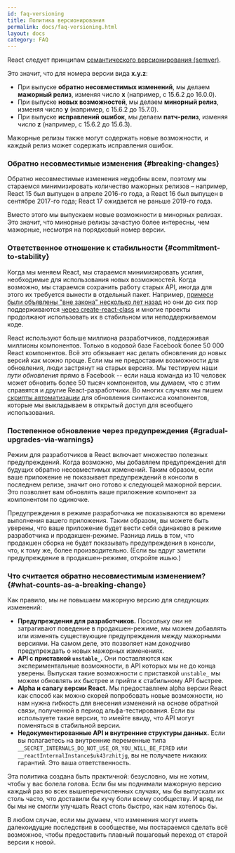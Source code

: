 ```yaml
---
id: faq-versioning
title: Политика версионирования
permalink: docs/faq-versioning.html
layout: docs
category: FAQ
---
```


React следует принципам [семантического версионирования (semver)](https://semver.org/lang/ru/).

Это значит, что для номера версии вида **x.y.z**:

* При выпуске **обратно несовместимых изменений**, мы делаем **мажорный релиз**, изменяя число **x**  (например, с 15.6.2 до 16.0.0).
* При выпуске **новых возможностей**, мы делаем **минорный релиз**, изменяя число **y** (например, с 15.6.2 до 15.7.0).
* При выпуске **исправлений ошибок**, мы делаем **патч-релиз**, изменяя число **z** (например, с 15.6.2 до 15.6.3).

Мажорные релизы также могут содержать новые возможности, и каждый релиз может содержать исправления ошибок.

### Обратно несовместимые изменения {#breaking-changes}

Обратно несовместимые изменения неудобны всем, поэтому мы стараемся минимизировать количество мажорных релизов – например, React 15 был выпущен в апреле 2016-го года, а React 16 был выпущен в сентябре 2017-го года; React 17 ожидается не раньше 2019-го года.

Вместо этого мы выпускаем новые возможности в минорных релизах. Это значит, что минорные релизы зачастую более интересны, чем мажорные, несмотря на порядковый номер версии.

### Ответственное отношение к стабильности {#commitment-to-stability}

Когда мы меняем React, мы стараемся минимизировать усилия, необходимые для использования новых возможностей. Когда возможно, мы стараемся сохранить работу старых API, иногда для этого их требуется вынести в отдельный пакет. Например, [примеси были объявлены "вне закона" несколько лет назад](/blog/2016/07/13/mixins-considered-harmful.html) но они до сих пор поддерживаются [через create-react-class](/docs/react-without-es6.html#mixins) и многие проекты продолжают использовать их в стабильном или неподдерживаемом коде.

React используют больше миллиона разработчиков, поддерживая миллионы компонентов. Только в кодовой базе Facebook более 50 000 React компонентов. Всё это обязывает нас делать обновления до новых версий как можно проще. Если мы не предоставим возможности для обновления, люди застрянут на старых версиях. Мы тестируем наши *пути обновления* прямо в Facebook -- если наша команда из 10 человек может обновить более 50 тысяч компонентов, мы думаем, что с этим справятся и другие React-разработчики. Во многих случаях мы пишем [скрипты автоматизации](https://github.com/reactjs/react-codemod) для обновления синтаксиса компонентов, которые мы выкладываем в открытый доступ для всеобщего использования.

### Постепенное обновление через предупреждения {#gradual-upgrades-via-warnings}

Режим для разработчиков в React включает множество полезных предупреждений. Когда возможно, мы добавляем предупреждения для будущих обратно несовместимых изменений. Таким образом, если ваше приложение не показывает предупреждений в консоли в последнем релизе, значит оно готово к следующей мажорной версии. Это позволяет вам обновлять ваше приложение компонент за компонентом по одиночке.

Предупреждения в режиме разработчика не показываются во времени выполнения вашего приложения. Таким образом, вы можете быть уверены, что ваше приложение будет вести себя одинаково в режиме разработчика и продакшен-режиме. Разница лишь в том, что продакшен сборка не будет показывать предупреждения в консоли, что, к тому же, более производительно. (Если вы вдруг заметили предупреждение в продакшен-режиме, откройте ишью.)

### Что считается обратно несовместимым изменением? {#what-counts-as-a-breaking-change}

Как правило, мы *не* повышаем мажорную версию для следующих изменений:

* **Предупреждения для разработчиков.** Поскольку они не затрагивают поведение в продакшен-режиме, мы можем добавлять или изменять существующие предупреждения между мажорными версиями. На самом деле, это позволяет нам доходчиво предупреждать о новых мажорных изменениях.
* **API с приставкой `unstable_`.** Они поставляются как экспериментальные возможности, в API которых мы не до конца уверены. Выпуская такие возможности с приставкой `unstable_` мы можем обновлять их быстрее и прийти к стабильному API быстрее.
* **Alpha и canary версии React.** Мы предоставляем alpha версии React как способ как можно скорей попробовать новые возможности, но нам нужна гибкость для внесения изменений на основе обратной связи, полученной в период альфа-тестирования. Если вы используете такие версии, то имейте ввиду, что API могут поменяться в стабильной версии.
* **Недокументированные API и внутренние структуры данных.** Если вы полагаетесь на внутренние переменные типа `__SECRET_INTERNALS_DO_NOT_USE_OR_YOU_WILL_BE_FIRED` или `__reactInternalInstance$uk43rzhitjg`, вы не получаете никаких гарантий. Это ваша ответственность.

Эта политика создана быть практичной: безусловно, мы не хотим, чтобы у вас болела голова. Если бы мы поднимали мажорную версию каждый раз во всех вышеперечисленных случаях, мы бы выпускали их столь часто, что доставили бы кучу боли всему сообществу. И вряд ли бы мы не смогли улучшать React столь быстро, как нам хотелось бы.

В любом случае, если мы думаем, что изменения могут иметь далекоидущие последствия в сообществе, мы постараемся сделать всё возможное, чтобы предоставить плавный пошаговый переход от старой версии к новой.
